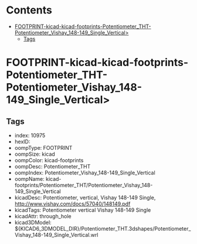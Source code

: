 



Contents
========

* [FOOTPRINT-kicad-kicad-footprints-Potentiometer_THT-Potentiometer_Vishay_148-149_Single_Vertical>](#footprint-kicad-kicad-footprints-potentiometer_tht-potentiometer_vishay_148-149_single_vertical)
	* [Tags](#tags)

# FOOTPRINT-kicad-kicad-footprints-Potentiometer_THT-Potentiometer_Vishay_148-149_Single_Vertical>

## Tags

- index: 10975
- hexID: 
- oompType: FOOTPRINT
- oompSize: kicad
- oompColor: kicad-footprints
- oompDesc: Potentiometer_THT
- oompIndex: Potentiometer_Vishay_148-149_Single_Vertical
- oompName: kicad-footprints/Potentiometer_THT/Potentiometer_Vishay_148-149_Single_Vertical
- kicadDesc: Potentiometer, vertical, Vishay 148-149 Single, http://www.vishay.com/docs/57040/148149.pdf
- kicadTags: Potentiometer vertical Vishay 148-149 Single
- kicadAttr: through_hole
- kicad3DModel: ${KICAD6_3DMODEL_DIR}/Potentiometer_THT.3dshapes/Potentiometer_Vishay_148-149_Single_Vertical.wrl
